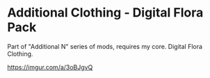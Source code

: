 # Additional Clothing - Digital Flora Pack
Part of "Additional N" series of mods, requires my core. Digital Flora Clothing.

https://imgur.com/a/3oBJgvQ
